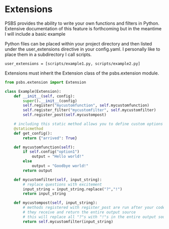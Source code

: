 # Extensions

PSBS provides the ability to write your own functions and filters in Python.  Extensive documentation of this feature is forthcoming but in the meantime I will include a basic example

Python files can be placed within your project directory and then listed under the user_extensions directive in your config.yaml.  I personally like to place them in a subdirectory I call scripts.

`user_extensions = [scripts/example1.py, scripts/example2.py]`

Extensions must inherit the Extension class of the psbs.extension module.

```Python
from psbs.extension import Extension

class Example(Extension):
    def __init__(self, config):
        super().__init__(config)
        self.register("mycustomfunction", self.mycustomfunction)
        self.register_filter("mycustomfilter", self.mycustomfilter)
        self.register_post(self.mycustompost)

    # including this static method allows you to define custom options to be added to the project's config.yaml
    @staticmethod
    def get_config():
        return {"arrived": True}

    def mycustomfunction(self):
        if self.config("option1")
            output = "Hello world!"
        else
            output = "Goodbye world!"
        return output

    def mycustomfilter(self, input_string):
        # replace questions with excitement
        input_string = input_string.replace("?","!")
        return input_string

    def mycustompost(self, input_string):
        # methods registered with register_post are run after your code has been generated
        # they receive and return the entire output source
        # this will replace all "?"s with "!"s in the entire output source
        return self.mycustomfilter(input_string)

```
